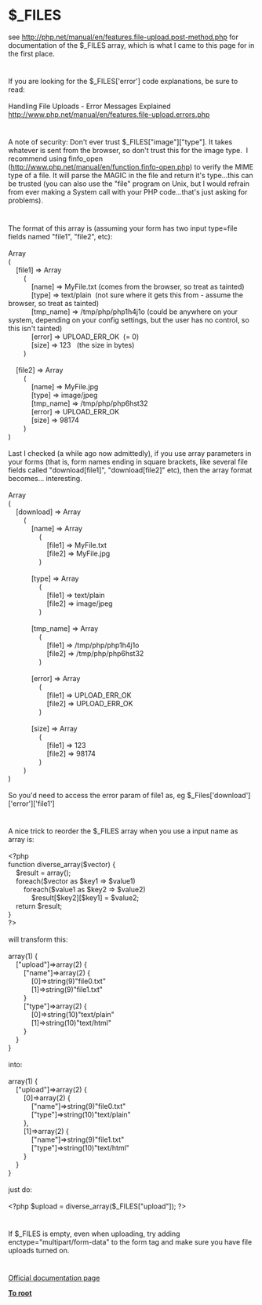 # $_FILES




<div class="phpcode"><span class="html">
see <a href="http://php.net/manual/en/features.file-upload.post-method.php" rel="nofollow" target="_blank">http://php.net/manual/en/features.file-upload.post-method.php</a> for documentation of the $_FILES array, which is what I came to this page for in the first place.</span>
</div>
  

#


<div class="phpcode"><span class="html">
If you are looking for the $_FILES[&apos;error&apos;] code explanations, be sure to read:<br><br>Handling File Uploads - Error Messages Explained<br><a href="http://www.php.net/manual/en/features.file-upload.errors.php" rel="nofollow" target="_blank">http://www.php.net/manual/en/features.file-upload.errors.php</a></span>
</div>
  

#


<div class="phpcode"><span class="html">
A note of security: Don&apos;t ever trust $_FILES[&quot;image&quot;][&quot;type&quot;]. It takes whatever is sent from the browser, so don&apos;t trust this for the image type.&#xA0; I recommend using finfo_open (<a href="http://www.php.net/manual/en/function.finfo-open.php" rel="nofollow" target="_blank">http://www.php.net/manual/en/function.finfo-open.php</a>) to verify the MIME type of a file. It will parse the MAGIC in the file and return it&apos;s type...this can be trusted (you can also use the &quot;file&quot; program on Unix, but I would refrain from ever making a System call with your PHP code...that&apos;s just asking for problems).</span>
</div>
  

#


<div class="phpcode"><span class="html">
The format of this array is (assuming your form has two input type=file fields named &quot;file1&quot;, &quot;file2&quot;, etc):<br><br>Array<br>(<br>&#xA0; &#xA0; [file1] =&gt; Array<br>&#xA0; &#xA0; &#xA0; &#xA0; (<br>&#xA0; &#xA0; &#xA0; &#xA0; &#xA0; &#xA0; [name] =&gt; MyFile.txt (comes from the browser, so treat as tainted)<br>&#xA0; &#xA0; &#xA0; &#xA0; &#xA0; &#xA0; [type] =&gt; text/plain&#xA0; (not sure where it gets this from - assume the browser, so treat as tainted)<br>&#xA0; &#xA0; &#xA0; &#xA0; &#xA0; &#xA0; [tmp_name] =&gt; /tmp/php/php1h4j1o (could be anywhere on your system, depending on your config settings, but the user has no control, so this isn&apos;t tainted)<br>&#xA0; &#xA0; &#xA0; &#xA0; &#xA0; &#xA0; [error] =&gt; UPLOAD_ERR_OK&#xA0; (= 0)<br>&#xA0; &#xA0; &#xA0; &#xA0; &#xA0; &#xA0; [size] =&gt; 123&#xA0;&#xA0; (the size in bytes)<br>&#xA0; &#xA0; &#xA0; &#xA0; )<br><br>&#xA0; &#xA0; [file2] =&gt; Array<br>&#xA0; &#xA0; &#xA0; &#xA0; (<br>&#xA0; &#xA0; &#xA0; &#xA0; &#xA0; &#xA0; [name] =&gt; MyFile.jpg<br>&#xA0; &#xA0; &#xA0; &#xA0; &#xA0; &#xA0; [type] =&gt; image/jpeg<br>&#xA0; &#xA0; &#xA0; &#xA0; &#xA0; &#xA0; [tmp_name] =&gt; /tmp/php/php6hst32<br>&#xA0; &#xA0; &#xA0; &#xA0; &#xA0; &#xA0; [error] =&gt; UPLOAD_ERR_OK<br>&#xA0; &#xA0; &#xA0; &#xA0; &#xA0; &#xA0; [size] =&gt; 98174<br>&#xA0; &#xA0; &#xA0; &#xA0; )<br>)<br><br>Last I checked (a while ago now admittedly), if you use array parameters in your forms (that is, form names ending in square brackets, like several file fields called &quot;download[file1]&quot;, &quot;download[file2]&quot; etc), then the array format becomes... interesting.<br><br>Array<br>(<br>&#xA0; &#xA0; [download] =&gt; Array<br>&#xA0; &#xA0; &#xA0; &#xA0; (<br>&#xA0; &#xA0; &#xA0; &#xA0; &#xA0; &#xA0; [name] =&gt; Array<br>&#xA0; &#xA0; &#xA0; &#xA0; &#xA0; &#xA0; &#xA0; &#xA0; (<br>&#xA0; &#xA0; &#xA0; &#xA0; &#xA0; &#xA0; &#xA0; &#xA0; &#xA0; &#xA0; [file1] =&gt; MyFile.txt<br>&#xA0; &#xA0; &#xA0; &#xA0; &#xA0; &#xA0; &#xA0; &#xA0; &#xA0; &#xA0; [file2] =&gt; MyFile.jpg<br>&#xA0; &#xA0; &#xA0; &#xA0; &#xA0; &#xA0; &#xA0; &#xA0; )<br><br>&#xA0; &#xA0; &#xA0; &#xA0; &#xA0; &#xA0; [type] =&gt; Array<br>&#xA0; &#xA0; &#xA0; &#xA0; &#xA0; &#xA0; &#xA0; &#xA0; (<br>&#xA0; &#xA0; &#xA0; &#xA0; &#xA0; &#xA0; &#xA0; &#xA0; &#xA0; &#xA0; [file1] =&gt; text/plain<br>&#xA0; &#xA0; &#xA0; &#xA0; &#xA0; &#xA0; &#xA0; &#xA0; &#xA0; &#xA0; [file2] =&gt; image/jpeg<br>&#xA0; &#xA0; &#xA0; &#xA0; &#xA0; &#xA0; &#xA0; &#xA0; )<br><br>&#xA0; &#xA0; &#xA0; &#xA0; &#xA0; &#xA0; [tmp_name] =&gt; Array<br>&#xA0; &#xA0; &#xA0; &#xA0; &#xA0; &#xA0; &#xA0; &#xA0; (<br>&#xA0; &#xA0; &#xA0; &#xA0; &#xA0; &#xA0; &#xA0; &#xA0; &#xA0; &#xA0; [file1] =&gt; /tmp/php/php1h4j1o<br>&#xA0; &#xA0; &#xA0; &#xA0; &#xA0; &#xA0; &#xA0; &#xA0; &#xA0; &#xA0; [file2] =&gt; /tmp/php/php6hst32<br>&#xA0; &#xA0; &#xA0; &#xA0; &#xA0; &#xA0; &#xA0; &#xA0; )<br><br>&#xA0; &#xA0; &#xA0; &#xA0; &#xA0; &#xA0; [error] =&gt; Array<br>&#xA0; &#xA0; &#xA0; &#xA0; &#xA0; &#xA0; &#xA0; &#xA0; (<br>&#xA0; &#xA0; &#xA0; &#xA0; &#xA0; &#xA0; &#xA0; &#xA0; &#xA0; &#xA0; [file1] =&gt; UPLOAD_ERR_OK<br>&#xA0; &#xA0; &#xA0; &#xA0; &#xA0; &#xA0; &#xA0; &#xA0; &#xA0; &#xA0; [file2] =&gt; UPLOAD_ERR_OK<br>&#xA0; &#xA0; &#xA0; &#xA0; &#xA0; &#xA0; &#xA0; &#xA0; )<br><br>&#xA0; &#xA0; &#xA0; &#xA0; &#xA0; &#xA0; [size] =&gt; Array<br>&#xA0; &#xA0; &#xA0; &#xA0; &#xA0; &#xA0; &#xA0; &#xA0; (<br>&#xA0; &#xA0; &#xA0; &#xA0; &#xA0; &#xA0; &#xA0; &#xA0; &#xA0; &#xA0; [file1] =&gt; 123<br>&#xA0; &#xA0; &#xA0; &#xA0; &#xA0; &#xA0; &#xA0; &#xA0; &#xA0; &#xA0; [file2] =&gt; 98174<br>&#xA0; &#xA0; &#xA0; &#xA0; &#xA0; &#xA0; &#xA0; &#xA0; )<br>&#xA0; &#xA0; &#xA0; &#xA0; )<br>)<br><br>So you&apos;d need to access the error param of file1 as, eg $_Files[&apos;download&apos;][&apos;error&apos;][&apos;file1&apos;]</span>
</div>
  

#


<div class="phpcode"><span class="html">
A nice trick to reorder the $_FILES array when you use a input name as array is:
<br>
<br><span class="default">&lt;?php
<br></span><span class="keyword">function </span><span class="default">diverse_array</span><span class="keyword">(</span><span class="default">$vector</span><span class="keyword">) {
<br>&#xA0; &#xA0; </span><span class="default">$result </span><span class="keyword">= array();
<br>&#xA0; &#xA0; foreach(</span><span class="default">$vector </span><span class="keyword">as </span><span class="default">$key1 </span><span class="keyword">=&gt; </span><span class="default">$value1</span><span class="keyword">)
<br>&#xA0; &#xA0; &#xA0; &#xA0; foreach(</span><span class="default">$value1 </span><span class="keyword">as </span><span class="default">$key2 </span><span class="keyword">=&gt; </span><span class="default">$value2</span><span class="keyword">)
<br>&#xA0; &#xA0; &#xA0; &#xA0; &#xA0; &#xA0; </span><span class="default">$result</span><span class="keyword">[</span><span class="default">$key2</span><span class="keyword">][</span><span class="default">$key1</span><span class="keyword">] = </span><span class="default">$value2</span><span class="keyword">;
<br>&#xA0; &#xA0; return </span><span class="default">$result</span><span class="keyword">;
<br>}
<br></span><span class="default">?&gt;
<br></span>
<br>will transform this:
<br>
<br>array(1) {
<br>&#xA0; &#xA0; [&quot;upload&quot;]=&gt;array(2) {
<br>&#xA0; &#xA0; &#xA0; &#xA0; [&quot;name&quot;]=&gt;array(2) {
<br>&#xA0; &#xA0; &#xA0; &#xA0; &#xA0; &#xA0; [0]=&gt;string(9)&quot;file0.txt&quot;
<br>&#xA0; &#xA0; &#xA0; &#xA0; &#xA0; &#xA0; [1]=&gt;string(9)&quot;file1.txt&quot;
<br>&#xA0; &#xA0; &#xA0; &#xA0; }
<br>&#xA0; &#xA0; &#xA0; &#xA0; [&quot;type&quot;]=&gt;array(2) {
<br>&#xA0; &#xA0; &#xA0; &#xA0; &#xA0; &#xA0; [0]=&gt;string(10)&quot;text/plain&quot;
<br>&#xA0; &#xA0; &#xA0; &#xA0; &#xA0; &#xA0; [1]=&gt;string(10)&quot;text/html&quot;
<br>&#xA0; &#xA0; &#xA0; &#xA0; }
<br>&#xA0; &#xA0; }
<br>}
<br>
<br>into:
<br>
<br>array(1) {
<br>&#xA0; &#xA0; [&quot;upload&quot;]=&gt;array(2) {
<br>&#xA0; &#xA0; &#xA0; &#xA0; [0]=&gt;array(2) {
<br>&#xA0; &#xA0; &#xA0; &#xA0; &#xA0; &#xA0; [&quot;name&quot;]=&gt;string(9)&quot;file0.txt&quot;
<br>&#xA0; &#xA0; &#xA0; &#xA0; &#xA0; &#xA0; [&quot;type&quot;]=&gt;string(10)&quot;text/plain&quot;
<br>&#xA0; &#xA0; &#xA0; &#xA0; },
<br>&#xA0; &#xA0; &#xA0; &#xA0; [1]=&gt;array(2) {
<br>&#xA0; &#xA0; &#xA0; &#xA0; &#xA0; &#xA0; [&quot;name&quot;]=&gt;string(9)&quot;file1.txt&quot;
<br>&#xA0; &#xA0; &#xA0; &#xA0; &#xA0; &#xA0; [&quot;type&quot;]=&gt;string(10)&quot;text/html&quot;
<br>&#xA0; &#xA0; &#xA0; &#xA0; }
<br>&#xA0; &#xA0; }
<br>}
<br>
<br>just do:
<br>
<br><span class="default">&lt;?php $upload </span><span class="keyword">= </span><span class="default">diverse_array</span><span class="keyword">(</span><span class="default">$_FILES</span><span class="keyword">[</span><span class="string">&quot;upload&quot;</span><span class="keyword">]); </span><span class="default">?&gt;</span>
</span>
</div>
  

#


<div class="phpcode"><span class="html">
If $_FILES is empty, even when uploading, try adding enctype=&quot;multipart/form-data&quot; to the form tag and make sure you have file uploads turned on.</span>
</div>
  

#

[Official documentation page](https://www.php.net/manual/en/reserved.variables.files.php)

**[To root](/)**